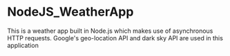 # NodeJS_WeatherApp
This is a weather app built in Node.js which makes use of asynchronous HTTP requests. Google's geo-location API and dark sky API are used in this application

